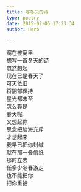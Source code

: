 ```yaml
---  
title: 写冬天的诗  
type: poetry  
date: 2015-02-05 17:23:34  
author: Herb  

---  
```

窝在被窝里  
想写一首冬天的诗  
忽然想起  
现在已是春天了    
可天依旧  
将阴郁保持  
星光都未至  
怎么算是  
春天呢    
又想起你  
思念把脑海充斥  
才想起来  
我早已把你封缄  
就在那一叠信纸  
那时立志  
任多少冬春游走  
也不能把你  
把你重拾